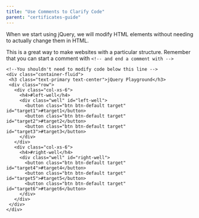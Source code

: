 ```yaml
---
title: "Use Comments to Clarify Code"
parent: "certificates-guide"
---
```


When we start using jQuery, we will modify HTML elements without needing to actually change them in HTML.

This is a great way to make websites with a particular structure. Remember that you can start a comment with `<!-- and end a comment with -->`

    <!--You shouldn't need to modify code below this line -->
    <div class="container-fluid">
     <h3 class="text-primary text-center">jQuery Playground</h3>
     <div class="row">
       <div class="col-xs-6">
         <h4>#left-well</h4>
         <div class="well" id="left-well">
           <button class="btn btn-default target" id="target1">#target1</button>
           <button class="btn btn-default target" id="target2">#target2</button>
           <button class="btn btn-default target" id="target3">#target3</button>
         </div>
       </div>
       <div class="col-xs-6">
         <h4>#right-well</h4>
         <div class="well" id="right-well">
           <button class="btn btn-default target" id="target4">#target4</button>
           <button class="btn btn-default target" id="target5">#target5</button>
           <button class="btn btn-default target" id="target6">#target6</button>
         </div>
       </div>
     </div>
    </div>
